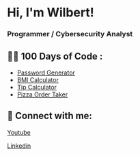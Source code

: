 <h1> Hi, I'm Wilbert! 
<h3> Programmer / Cybersecurity Analyst

<h2>👨‍💻 100 Days of Code :</h2>

  - [Password Generator](https://github.com/Wilbert-CyberSec/100-Days-of-Code.git)
  - [BMI Calculator](https://github.com/Wilbert-Belgica/BMI-Calculator.git)
  - [Tip Calculator](https://github.com/Wilbert-Belgica/Tip-Calculator.git)
  - [Pizza Order Taker]()

<h2> 🤳 Connect with me:</h2>

[Youtube](https://www.youtube.com/@BossWilbert)

[Linkedin](https://linkedin.com/in/wilbertbelgica)
